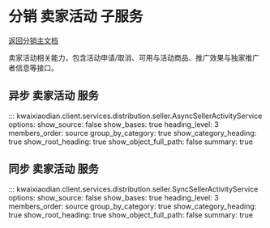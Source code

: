 # 分销 卖家活动 子服务

[返回分销主文档](distribution-service.md)

卖家活动相关能力，包含活动申请/取消、可用与活动商品、推广效果与独家推广者信息等接口。

## 异步 卖家活动 服务

::: kwaixiaodian.client.services.distribution.seller.AsyncSellerActivityService
    options:
      show_source: false
      show_bases: true
      heading_level: 3
      members_order: source
      group_by_category: true
      show_category_heading: true
      show_root_heading: true
      show_object_full_path: false
      summary: true

## 同步 卖家活动 服务

::: kwaixiaodian.client.services.distribution.seller.SyncSellerActivityService
    options:
      show_source: false
      show_bases: true
      heading_level: 3
      members_order: source
      group_by_category: true
      show_category_heading: true
      show_root_heading: true
      show_object_full_path: false
      summary: true

